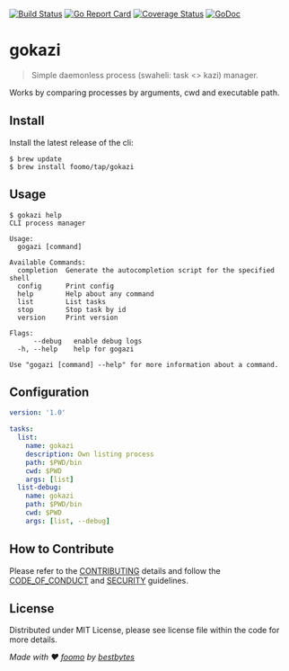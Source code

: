 [![Build Status](https://github.com/foomo/gokazi/actions/workflows/pr.yml/badge.svg?branch=main&event=push)](https://github.com/foomo/gokazi/actions/workflows/pr.yml)
[![Go Report Card](https://goreportcard.com/badge/github.com/foomo/gokazi)](https://goreportcard.com/report/github.com/foomo/gokazi)
[![Coverage Status](https://coveralls.io/repos/github/foomo/gokazi/badge.svg?branch=main&)](https://coveralls.io/github/foomo/gokazi?branch=main)
[![GoDoc](https://godoc.org/github.com/foomo/gokazi?status.svg)](https://godoc.org/github.com/foomo/gokazi)

# gokazi

> Simple daemonless process (swaheli: task <> kazi) manager.

Works by comparing processes by arguments, cwd and executable path.

## Install

Install the latest release of the cli:

```shell
$ brew update
$ brew install foomo/tap/gokazi
```

## Usage

```shell
$ gokazi help
CLI process manager

Usage:
  gogazi [command]

Available Commands:
  completion  Generate the autocompletion script for the specified shell
  config      Print config
  help        Help about any command
  list        List tasks
  stop        Stop task by id
  version     Print version

Flags:
      --debug   enable debug logs
  -h, --help    help for gogazi

Use "gogazi [command] --help" for more information about a command.
```

## Configuration

```yaml
version: '1.0'

tasks:
  list:
    name: gokazi
    description: Own listing process
    path: $PWD/bin
    cwd: $PWD
    args: [list]
  list-debug:
    name: gokazi
    path: $PWD/bin
    cwd: $PWD
    args: [list, --debug]
```

## How to Contribute

Please refer to the [CONTRIBUTING](.github/CONTRIBUTING.md) details and follow the [CODE_OF_CONDUCT](.github/CODE_OF_CONDUCT.md) and [SECURITY](.github/SECURITY.md) guidelines.

## License

Distributed under MIT License, please see license file within the code for more details.

_Made with ♥ [foomo](https://www.foomo.org) by [bestbytes](https://www.bestbytes.com)_
